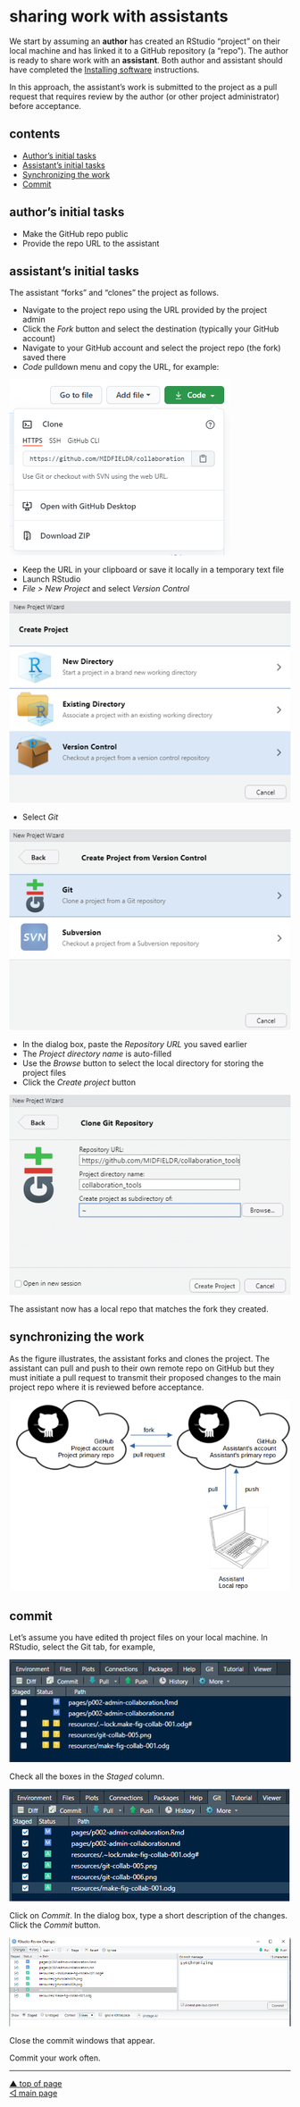 sharing work with assistants
================

We start by assuming an **author** has created an RStudio “project” on
their local machine and has linked it to a GitHub repository (a “repo”).
The author is ready to share work with an **assistant**. Both author and
assistant should have completed the [Installing
software](p001-install-software.md) instructions.

In this approach, the assistant’s work is submitted to the project as a
pull request that requires review by the author (or other project
administrator) before acceptance.

## contents

-   [Author’s initial tasks](#authors-initial-tasks)
-   [Assistant’s initial tasks](#assistants-initial-tasks)
-   [Synchronizing the work](#synchronizing-the-work)
-   [Commit](#commit)

## author’s initial tasks

-   Make the GitHub repo public  
-   Provide the repo URL to the assistant

## assistant’s initial tasks

The assistant “forks” and “clones” the project as follows.

-   Navigate to the project repo using the URL provided by the project
    admin
-   Click the *Fork* button and select the destination (typically your
    GitHub account)  
-   Navigate to your GitHub account and select the project repo (the
    fork) saved there
-   *Code* pulldown menu and copy the URL, for example:

![](../resources/git-collab-001.png)

-   Keep the URL in your clipboard or save it locally in a temporary
    text file
-   Launch RStudio
-   *File &gt; New Project* and select *Version Control*

![](../resources/git-collab-002.png)

-   Select *Git*

![](../resources/git-collab-003.png)

-   In the dialog box, paste the *Repository URL* you saved earlier
-   The *Project directory name* is auto-filled
-   Use the *Browse* button to select the local directory for storing
    the project files
-   Click the *Create project* button

![](../resources/git-collab-004.png)

The assistant now has a local repo that matches the fork they created.

## synchronizing the work

As the figure illustrates, the assistant forks and clones the project.
The assistant can pull and push to their own remote repo on GitHub but
they must initiate a pull request to transmit their proposed changes to
the main project repo where it is reviewed before acceptance.

![](../resources/git-collab-010.png)

## commit

Let’s assume you have edited th project files on your local machine. In
RStudio, select the Git tab, for example,

![](../resources/git-collab-006.png)

Check all the boxes in the *Staged* column.

![](../resources/git-collab-007.png)

Click on *Commit*. In the dialog box, type a short description of the
changes. Click the *Commit* button.

![](../resources/git-collab-008.png)

Close the commit windows that appear.

Commit your work often.

------------------------------------------------------------------------

<a href="#top">▲ top of page</a>  
[◁ main page](../README.md)
